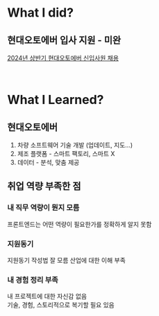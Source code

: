 # What I did?

## 현대오토에버 입사 지원 - 미완

[2024년 상반기 현대오토에버 신입사원 채용](https://recruit.hyundai-autoever.com/?page=156184575&id=838149&list=270136750&scroll=1100)

<br/>

# What I Learned?

## 현대오토에버

1. 차량 소프트웨어 기술 개발 (업데이트, 지도…)
2. 제조 플랫폼 - 스마트 팩토리, 스마트 X
3. 데이터 - 분석, 맞춤 제공

## 취업 역량 부족한 점

### 내 직무 역량이 뭔지 모름

프론트엔드는 어떤 역량이 필요한가를 정확하게 알지 못함

### 지원동기

지원동기 작성법 잘 모름
산업에 대한 이해 부족

### 내 경험 정리 부족

내 프로젝트에 대한 자신감 없음  
기술, 경험, 스토리적으로 복기할 필요 있음
